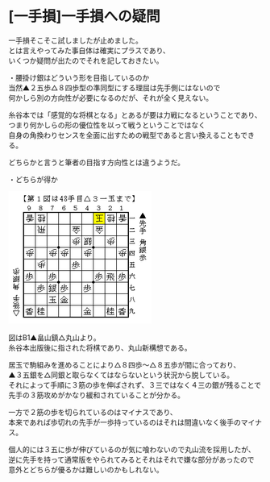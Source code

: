 # [一手損]一手損への疑問  

一手損そこそこ試しましたが止めました。  
とは言えやってみた事自体は確実にプラスであり、  
いくつか疑問が出たのでそれを記しておきたい。  

・腰掛け銀はどういう形を目指しているのか  
当然▲２五歩△８四歩型の準同型にする理屈は先手側にはないので  
何かしら別の方向性が必要になるのだが、それが全く見えない。  

糸谷本では「感覚的な将棋となる」とあるが要は力戦になるということであり、  
つまり何かしらの形の優位性を以って戦うということではなく  
自身の角換わりセンスを全面に出すための戦型であると言い換えることもできる。  

どちらかと言うと筆者の目指す方向性とは違うようだ。  

・どちらが得か  

![](images/20130409010435.png)  

図はB1▲畠山鎮△丸山より。  
糸谷本出版後に指された将棋であり、丸山新構想である。  

居玉で駒組みを進めることにより△８四歩～△８五歩が間に合っており、  
▲３五銀を△同銀と取らなくてはならないという状況から脱している。  
それによって手順に３筋の歩を伸ばされず、３三ではなく４三の銀が残ることで  
先手の３筋攻めがかなり緩和されていることが分かる。  

一方で２筋の歩を切られているのはマイナスであり、  
本来であれば歩切れの先手が一歩持っているのはそれは間違いなく後手のマイナス。  

個人的には３五に歩が伸びているのが気に喰わないので丸山流を採用したが、  
逆に先手を持って通常版をやられてみるとそれはそれで嫌な部分があったので  
意外とどちらが優るかは難しいのかもしれない。  
